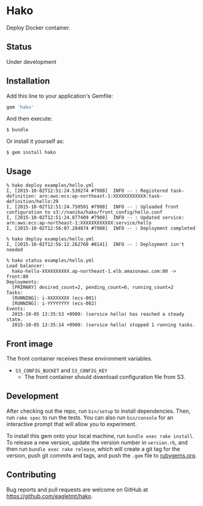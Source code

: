 # Hako
Deploy Docker container.

## Status
Under development

## Installation

Add this line to your application's Gemfile:

```ruby
gem 'hako'
```

And then execute:

    $ bundle

Or install it yourself as:

    $ gem install hako

## Usage

```
% hako deploy examples/hello.yml
I, [2015-10-02T12:51:24.530274 #7988]  INFO -- : Registered task-definition: arn:aws:ecs:ap-northeast-1:XXXXXXXXXXXX:task-definition/hello:29
I, [2015-10-02T12:51:24.750501 #7988]  INFO -- : Uploaded front configuration to s3://nanika/hako/front_config/hello.conf
I, [2015-10-02T12:51:24.877409 #7988]  INFO -- : Updated service: arn:aws:ecs:ap-northeast-1:XXXXXXXXXXXX:service/hello
I, [2015-10-02T12:56:07.284874 #7988]  INFO -- : Deployment completed

% hako deploy examples/hello.yml
I, [2015-10-02T12:56:12.262760 #8141]  INFO -- : Deployment isn't needed

% hako status examples/hello.yml
Load balancer:
  hako-hello-XXXXXXXXXX.ap-northeast-1.elb.amazonaws.com:80 -> front:80
Deployments:
  [PRIMARY] desired_count=2, pending_count=0, running_count=2
Tasks:
  [RUNNING]: i-XXXXXXXX (ecs-001)
  [RUNNING]: i-YYYYYYYY (ecs-002)
Events:
  2015-10-05 13:35:53 +0900: (service hello) has reached a steady state.
  2015-10-05 13:35:14 +0900: (service hello) stopped 1 running tasks.

```

## Front image
The front container receives these environment variables.

- `S3_CONFIG_BUCKET` and `S3_CONFIG_KEY`
    - The front container should download configuration file from S3.

## Development

After checking out the repo, run `bin/setup` to install dependencies. Then, run `rake spec` to run the tests. You can also run `bin/console` for an interactive prompt that will allow you to experiment.

To install this gem onto your local machine, run `bundle exec rake install`. To release a new version, update the version number in `version.rb`, and then run `bundle exec rake release`, which will create a git tag for the version, push git commits and tags, and push the `.gem` file to [rubygems.org](https://rubygems.org).

## Contributing

Bug reports and pull requests are welcome on GitHub at https://github.com/eagletmt/hako.

